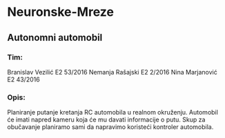 # Neuronske-Mreze

## Autonomni automobil

### Tim:
Branislav Vezilić E2 53/2016
Nemanja Rašajski E2 2/2016
Nina Marjanović E2 43/2016

### Opis:
Planiranje putanje kretanja RC automobila u realnom okruženju. Automobil će imati napred kameru koja će mu davati informacije o putu. Skup za obučavanje planiramo sami da napravimo koristeći kontroler automobila.